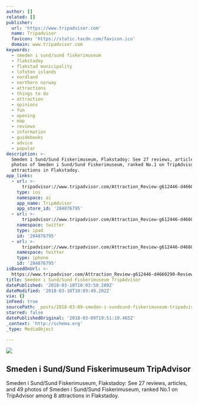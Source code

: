 ```yaml
---
author: []
related: []
publisher:
  url: 'https://www.tripadvisor.com'
  name: Tripadvisor
  favicon: 'https://static.tacdn.com/favicon.ico'
  domain: www.tripadvisor.com
keywords:
  - smeden i sund/sund fiskerimuseum
  - flakstadoy
  - flakstad municipality
  - lofoten islands
  - nordland
  - northern norway
  - attractions
  - things to do
  - attraction
  - opinions
  - fun
  - opening
  - map
  - reviews
  - information
  - guidebooks
  - advice
  - popular
description: >-
  Smeden i Sund/Sund Fiskerimuseum, Flakstadoy: See 27 reviews, articles, and 49
  photos of Smeden i Sund/Sund Fiskerimuseum, ranked No.1 on TripAdvisor among 8
  attractions in Flakstadoy.
app_links:
  - url: >-
      tripadvisor://www.tripadvisor.com/Attraction_Review-g612446-d4660290-Reviews-m33762-Smeden_i_Sund_Sund_Fiskerimuseum-Flakstadoy_Flakstad_Municipality_Lofoten_.html
    type: ios
    namespace: ai
    app_name: TripAdvisor
    app_store_id: '284876795'
  - url: >-
      tripadvisor://www.tripadvisor.com/Attraction_Review-g612446-d4660290-Reviews-m33762-Smeden_i_Sund_Sund_Fiskerimuseum-Flakstadoy_Flakstad_Municipality_Lofoten_.html
    namespace: twitter
    type: ipad
    id: '284876795'
  - url: >-
      tripadvisor://www.tripadvisor.com/Attraction_Review-g612446-d4660290-Reviews-m33762-Smeden_i_Sund_Sund_Fiskerimuseum-Flakstadoy_Flakstad_Municipality_Lofoten_.html
    namespace: twitter
    type: iphone
    id: '284876795'
isBasedOnUrl: >-
  https://www.tripadvisor.com/Attraction_Review-g612446-d4660290-Reviews-Smeden_i_Sund_Sund_Fiskerimuseum-Flakstadoy_Flakstad_Municipality_Lofoten_Islands.html
title: Smeden i Sund/Sund Fiskerimuseum TripAdvisor
datePublished: '2018-03-10T10:03:50.209Z'
dateModified: '2018-03-10T10:03:49.202Z'
via: {}
inFeed: true
sourcePath: _posts/2018-03-09-smeden-i-sundsund-fiskerimuseum-tripadvisor.md
starred: false
datePublishedOriginal: '2018-03-09T19:51:10.465Z'
_context: 'http://schema.org'
_type: MediaObject

---
```

<article style=""><img src="https://imgflo.herokuapp.com/graph/2b2431f8e7ba7b0/bd3aac9912f16979ff592d2cdeabbad4/noop.jpg?input=https%3A%2F%2Fmedia-cdn.tripadvisor.com%2Fmedia%2Fphoto-s%2F0f%2F83%2F3d%2F67%2Fsund-fiskerimuseum-with.jpg" /><h1>Smeden i Sund/Sund Fiskerimuseum TripAdvisor</h1><p>Smeden i Sund/Sund Fiskerimuseum, Flakstadoy: See 27 reviews, articles, and 49 photos of Smeden i Sund/Sund Fiskerimuseum, ranked No.1 on TripAdvisor among 8 attractions in Flakstadoy.</p></article>